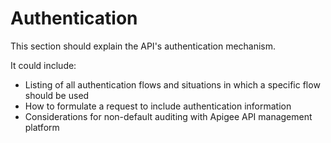# Authentication

This section should explain the API's authentication mechanism.

It could include:

- Listing of all authentication flows and situations in which a specific flow should be used
- How to formulate a request to include authentication information
- Considerations for non-default auditing with Apigee API management platform